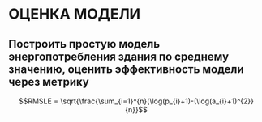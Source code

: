 # ОЦЕНКА МОДЕЛИ
## Построить простую модель энергопотребления здания по среднему значению, оценить эффективность модели через метрику
$$RMSLE = \sqrt{\frac{\sum_{i=1}^{n}(\log(p_{i}+1)-(\log(a_{i}+1)^{2}}{n}}$$
